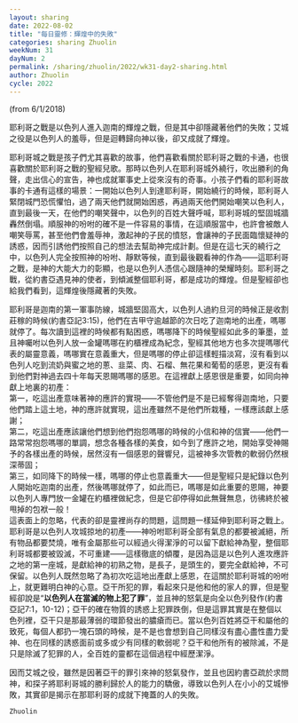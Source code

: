 ```yaml
---
layout: sharing
date: 2022-08-02
title: "每日靈修：輝煌中的失敗"
categories: sharing Zhuolin
weekNum: 31
dayNum: 2
permalink: /sharing/zhuolin/2022/wk31-day2-sharing.html
author: Zhuolin
cycle: 2022
---
```

(from 6/1/2018)

耶利哥之戰是以色列人進入迦南的輝煌之戰，但是其中卻隱藏著他們的失敗；艾城之役是以色列人的羞辱，但是迴轉歸向神以後，卻又成就了輝煌。  

耶利哥城之戰是孩子們尤其喜歡的故事，他們喜歡看關於耶利哥之戰的卡通，也很喜歡關於耶利哥之戰的聖經兒歌。那時以色列人在耶利哥城外繞行，吹出勝利的角聲，走出信心的宣告，神也成就軍事史上從來沒有的奇事。小孩子們看的耶利哥故事的卡通有這樣的場景：一開始以色列人到達耶利哥，開始繞行的時候，耶利哥人緊閉城門恐慌懼怕，過了兩天他們就開始困惑，再過兩天他們開始嘲笑以色利人，直到最後一天，在他們的嘲笑聲中，以色列的百姓大聲呼喊，耶利哥城的堅固城牆轟然倒塌。順服神的吩咐的確不是一件容易的事情，在這順服當中，也許會被敵人嘲笑辱罵，甚至他們會羞辱神，激起神的子民的憤怒，會讓神的子民面臨懷疑神的誘惑，因而引誘他們按照自己的想法去幫助神完成計劃。但是在這七天的繞行之中，以色列人完全按照神的吩咐、靜默等候，直到最後觀看神的作為——這耶利哥之戰，是神的大能大力的彰顯，也是以色列人憑信心跟隨神的榮耀時刻。耶利哥之戰，從約書亞遇見神的使者，到傾滅整個耶利哥，都是成功的輝煌。但是聖經卻也給我們看到，這輝煌後隱藏著的失敗。  

耶利哥是迦南的第一軍事防線，城牆堅固高大，以色列人過約旦河的時候正是收割莊稼的時候(約書亞記3:15)，他們在吉甲守逾越節的次日吃了迦南地的出產，嗎哪就停了。每次讀到這裡的時候都有點困惑，嗎哪降下的時候聖經如此多的筆墨，並且神囑咐以色列人放一金罐嗎哪在約櫃裡成為紀念，聖經其他地方也多次提嗎哪代表的屬靈意義，嗎哪實在意義重大，但是嗎哪的停止卻這樣輕描淡寫，沒有看到以色列人吃到流奶與蜜之地的蔥、韭菜、肉、石榴、無花果和葡萄的感恩，更沒有看到他們對神過去四十年每天恩賜嗎哪的感恩。在這裡獻上感恩很是重要，如同向神獻上地裏的初產：  
第一，吃這出產意味著神的應許的實現——不管他們是不是已經奪得迦南地，只要他們踏上這土地，神的應許就實現，這出產雖然不是他們所栽種，一樣應該獻上感謝；  
第二，吃這出產應該讓他們想到他們抱怨嗎哪的時候的小信和神的信實——他們一路常常抱怨嗎哪的單調，想念各種各樣的美食，如今到了應許之地，開始享受神賜予的各樣出產的時候，居然沒有一個感恩的聲響兒，這被神多次管教的軟弱仍然根深蒂固；  
第三，如同降下的時候一樣，嗎哪的停止也意義重大——但是聖經只是紀錄以色列人開始吃迦南的出產，然後嗎哪就停了，如此而已，嗎哪是如此重要的恩賜，神要以色列人專門放一金罐在約櫃裡做紀念，但是它卻停得如此無聲無息，彷彿終於被甩掉的包袱一般！  
這表面上的忽略，代表的卻是靈裡尚存的問題，這問題一樣延伸到耶利哥之戰上。耶利哥是以色列人攻城掠地的初產——神吩咐耶利哥全部有氣息的都要被滅絕，所有物品都要焚燒，唯有金屬那些可以經過火得潔淨的可以留下獻給神為聖，整個耶利哥城都要被毀滅，不可重建——這樣徹底的傾覆，是因為這是以色列人進攻應許之地的第一座城，是獻給神的初熟之物，是長子，是頭生的，要完全獻給神，不可保留。以色列人既然忽略了為初次吃這地出產獻上感恩，在這關於耶利哥城的吩咐上，就更難明白神的心意。亞干所犯的罪，看起來只是他和他的家人的罪，但是聖經卻說是“**以色列人在當滅的物上犯了罪**”，並且神的怒氣是向全以色列發作(約書亞記7:1，10-12)；亞干的確在物質的誘惑上犯罪跌倒，但是這罪其實是在整個以色列裡，亞干只是那最薄弱的環節發出的膿瘡而已。當以色列百姓將亞干和屬他的致死，每個人都扔一塊石頭的時候，是不是也會想到自己同樣沒有盡心盡性盡力愛神、也在同樣的誘惑面前或多或少有同樣的軟弱呢？亞干和他所有的被除滅，不是只是除滅了犯罪的人，全百姓的靈都在這個過程中經歷潔淨。  

因而艾城之役，雖然是因著亞干的罪引來神的怒氣發作，並且也因約書亞疏於求問神，和探子將耶利哥城的勝利歸於人的能力的驕傲，導致以色列人在小小的艾城慘敗，其實卻是揭示在那耶利哥的成就下掩蓋的人的失敗。  

`Zhuolin`  

